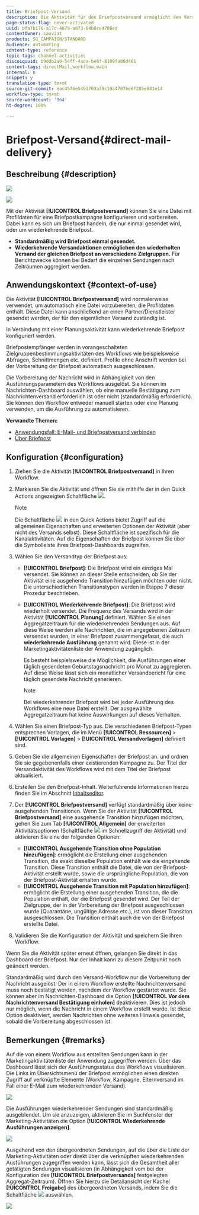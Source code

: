 ```yaml
---
title: Briefpost-Versand
description: Die Aktivität für den Briefpostversand ermöglicht den Versand von einmaligen oder wiederkehrenden Briefpostsendungen innerhalb eines Workflows.
page-status-flag: never-activated
uuid: bfa7b176-a17c-4079-a073-64b8ce4788ed
contentOwner: sauviat
products: SG_CAMPAIGN/STANDARD
audience: automating
content-type: reference
topic-tags: channel-activities
discoiquuid: b9ddb2a0-54ff-4ada-be6f-8109fa06d461
context-tags: directMail,workflow,main
internal: n
snippet: y
translation-type: tm+mt
source-git-commit: eac45f6e5491703a39c19a4787be6f285e841e14
workflow-type: tm+mt
source-wordcount: '964'
ht-degree: 100%

---
```



# Briefpost-Versand{#direct-mail-delivery}

## Beschreibung {#description}

![](assets/paper.png)

![](assets/recurrentpaper.png)

Mit der Aktivität **[!UICONTROL Briefpostversand]** können Sie eine Datei mit Profildaten für eine Briefpostkampagne konfigurieren und vorbereiten. Dabei kann es sich um Briefpost handeln, die nur einmal gesendet wird, oder um wiederkehrende Briefpost.

* **Standardmäßig wird Briefpost einmal gesendet.**
* **Wiederkehrende Versandaktionen ermöglichen den wiederholten Versand der gleichen Briefpost an verschiedene Zielgruppen.** Für Berichtzwecke können bei Bedarf die einzelnen Sendungen nach Zeiträumen aggregiert werden.

## Anwendungskontext     {#context-of-use}

Die Aktivität **[!UICONTROL Briefpostversand]** wird normalerweise verwendet, um automatisch eine Datei vorzubereiten, die Profildaten enthält. Diese Datei kann anschließend an einen Partner/Dienstleister gesendet werden, der für den eigentlichen Versand zuständig ist.

In Verbindung mit einer Planungsaktivität kann wiederkehrende Briefpost konfiguriert werden.

Briefpostempfänger werden in vorangeschalteten Zielgruppenbestimmungsaktivitäten des Workflows wie beispielsweise Abfragen, Schnittmengen etc. definiert. Profile ohne Anschrift werden bei der Vorbereitung der Briefpost automatisch ausgeschlossen.

Die Vorbereitung der Nachricht wird in Abhängigkeit von den Ausführungsparametern des Workflows ausgelöst. Sie können im Nachrichten-Dashboard auswählen, ob eine manuelle Bestätigung zum Nachrichtenversand erforderlich ist oder nicht (standardmäßig erforderlich). Sie können den Workflow entweder manuell starten oder eine Planung verwenden, um die Ausführung zu automatisieren.

**Verwandte Themen:**

* [Anwendungsfall: E-Mail- und Briefpostversand verbinden](../../automating/using/coupling-email-direct-mail.md)
* [Über Briefpost](../../channels/using/about-direct-mail.md)

## Konfiguration {#configuration}

1. Ziehen Sie die Aktivität **[!UICONTROL Briefpostversand]** in Ihren Workflow.
1. Markieren Sie die Aktivität und öffnen Sie sie mithilfe der in den Quick Actions angezeigten Schaltfläche ![](assets/edit_darkgrey-24px.png).

   >[!NOTE]
   >
   >Die Schaltfläche ![](assets/dlv_activity_params-24px.png) in den Quick Actions bietet Zugriff auf die allgemeinen Eigenschaften und erweiterten Optionen der Aktivität (aber nicht des Versands selbst). Diese Schaltfläche ist spezifisch für die Kanalaktivitäten. Auf die Eigenschaften der Briefpost können Sie über die Symbolleiste ihres Briefpost-Dashboards zugreifen.

1. Wählen Sie den Versandtyp der Briefpost aus:

   * **[!UICONTROL Briefpost]**: Die Briefpost wird ein einziges Mal versendet. Sie können an dieser Stelle entscheiden, ob Sie der Aktivität eine ausgehende Transition hinzufügen möchten oder nicht. Die unterschiedlichen Transitionstypen werden in Etappe 7 dieser Prozedur beschrieben.
   * **[!UICONTROL Wiederkehrende Briefpost]**: Die Briefpost wird wiederholt versendet. Die Frequenz des Versands wird in der Aktivität **[!UICONTROL Planung]** definiert. Wählen Sie einen Aggregatzeitraum für die wiederkehrenden Sendungen aus. Auf diese Weise werden alle Nachrichten, die im angegebenen Zeitraum versendet wurden, in einer Briefpost zusammengefasst, die auch **wiederkehrende Ausführung** genannt wird. Diese ist in der Marketingaktivitätenliste der Anwendung zugänglich.

      Es besteht beispielsweise die Möglichkeit, die Ausführungen einer täglich gesendeten Geburtstagsnachricht pro Monat zu aggregieren. Auf diese Weise lässt sich ein monatlicher Versandbericht für eine täglich gesendete Nachricht generieren.

      >[!NOTE]
      >
      >Bei wiederkehrender Briefpost wird bei jeder Ausführung des Workflows eine neue Datei erstellt. Der ausgewählte Aggregatzeitraum hat keine Auswirkungen auf dieses Verhalten.

1. Wählen Sie einen Briefpost-Typ aus. Die verschiedenen Briefpost-Typen entsprechen Vorlagen, die im Menü **[!UICONTROL Ressourcen]** > **[!UICONTROL Vorlagen]** > **[!UICONTROL Versandvorlagen]** definiert sind.
1. Geben Sie die allgemeinen Eigenschaften der Briefpost an. und ordnen Sie sie gegebenenfalls einer existierenden Kampagne zu. Der Titel der Versandaktivität des Workflows wird mit dem Titel der Briefpost aktualisiert.
1. Erstellen Sie den Briefpost-Inhalt. Weiterführende Informationen hierzu finden Sie im Abschnitt [Inhaltseditor](../../designing/using/personalization.md).
1. Der **[!UICONTROL Briefpostversand]** verfügt standardmäßig über keine ausgehenden Transitionen. Wenn Sie der Aktivität **[!UICONTROL Briefpostversand]** eine ausgehende Transition hinzufügen möchten, gehen Sie zum Tab **[!UICONTROL Allgemein]** der erweiterten Aktivitätsoptionen (Schaltfläche ![](assets/dlv_activity_params-24px.png) im Schnellzugriff der Aktivität) und aktivieren Sie eine der folgenden Optionen:

   * **[!UICONTROL Ausgehende Transition ohne Population hinzufügen]**: ermöglicht die Erstellung einer ausgehenden Transition, die exakt dieselbe Population enthält wie die eingehende Transition. Diese Transition enthält die Datei, die von der Briefpost-Aktivität erstellt wurde, sowie die ursprüngliche Population, die von der Briefpost-Aktivität erhalten wurde.
   * **[!UICONTROL Ausgehende Transition mit Population hinzufügen]**: ermöglicht die Erstellung einer ausgehenden Transition, die die Population enthält, der die Briefpost gesendet wird. Der Teil der Zielgruppe, der in der Vorbereitung der Briefpost ausgeschlossen wurde (Quarantäne, ungültige Adresse etc.), ist von dieser Transition ausgeschlossen. Die Transition enthält auch die von der Briefpost erstellte Datei.

1. Validieren Sie die Konfiguration der Aktivität und speichern Sie Ihren Workflow.

Wenn Sie die Aktivität später erneut öffnen, gelangen Sie direkt in das Dashboard der Briefpost. Nur der Inhalt kann zu diesem Zeitpunkt noch geändert werden.

Standardmäßig wird durch den Versand-Workflow nur die Vorbereitung der Nachricht ausgelöst. Der in einem Workflow erstellte Nachrichtenversand muss noch bestätigt werden, nachdem der Workflow gestartet wurde. Sie können aber im Nachrichten-Dashboard die Option **[!UICONTROL Vor dem Nachrichtenversand Bestätigung einholen]** deaktivieren. Dies ist jedoch nur möglich, wenn die Nachricht in einem Workflow erstellt wurde. Ist diese Option deaktiviert, werden Nachrichten ohne weiteren Hinweis gesendet, sobald die Vorbereitung abgeschlossen ist.

## Bemerkungen     {#remarks}

Auf die von einem Workflow aus erstellten Sendungen kann in der Marketingaktivitätenliste der Anwendung zugegriffen werden. Über das Dashboard lässt sich der Ausführungsstatus des Workflows visualisieren. Die Links im Übersichtsmenü der Briefpost ermöglichen einen direkten Zugriff auf verknüpfte Elemente (Workflow, Kampagne, Elternversand im Fall einer E-Mail zum wiederkehrenden Versand).

![](assets/wkf_display_parent_elements_direct_mail.png)

Die Ausführungen wiederkehrender Sendungen sind standardmäßig ausgeblendet. Um sie anzuzeigen, aktivieren Sie im Suchfenster der Marketing-Aktivitäten die Option **[!UICONTROL Wiederkehrende Ausführungen anzeigen]**.

![](assets/wkf_display_recurrent_executions_direct_mail.png)

Ausgehend von den übergeordneten Sendungen, auf die über die Liste der Marketing-Aktivitäten oder direkt über die verknüpften wiederkehrenden Ausführungen zugegriffen werden kann, lässt sich die Gesamtheit aller getätigten Sendungen visualisieren (in Abhängigkeit vom bei der Konfiguration des **[!UICONTROL Briefpostversands]** festgelegten Aggregat-Zeitraum). Öffnen Sie hierzu die Detailansicht der Kachel **[!UICONTROL Freigabe]** des übergeordneten Versands, indem Sie die Schaltfläche ![](assets/wkf_dlv_detail_button.png) auswählen.

![](assets/wkf_display_recurrent_executions_3_direct_mail.png)
